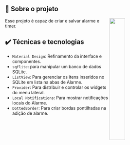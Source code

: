 ## 🔨 Sobre o projeto

<img src="" align="right" width="32%"/>

Esse projeto é capaz de criar e salvar alarme e timer.

## ✔️ Técnicas e tecnologias

- `Material Design`: Refinamento da interface e componentes.
- `sqflite`: para manipular um banco de dados SQLite.
- `ListView`: Para gerenciar os itens inseridos no SQLite em lista na abas de Alarme.
- `Provider`: Para distribuir e controlar os widgets do menu lateral.
- `Local Notifications`: Para mostrar notificações locais do Alarme.
- `DottedBorder`: Para criar bordas pontilhadas na adição de alarme.



